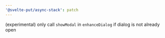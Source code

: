 ```yaml
---
'@svelte-put/async-stack': patch
---
```


(experimental) only call `showModal` in `enhanceDialog` if dialog is not already open
